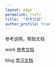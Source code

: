 ```yaml
---
layout: page
permalink: /ref/
title:  "参考文档"
author_profile: true
---
```

 参考说明，帮助文档



work   [参考文档](/ref/work/sqlite/)

blog    [学习文档](/ref/blog/markdown-use/)